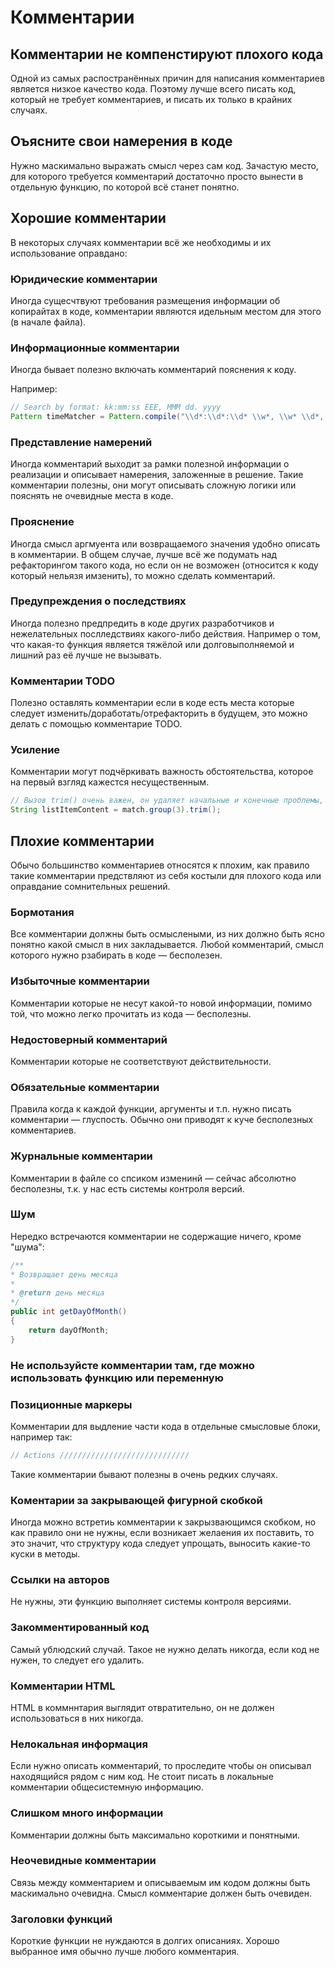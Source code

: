 # Комментарии

## Комментарии не компенстируют плохого кода

Одной из самых распостранённых причин для написания комментариев является низкое качество кода. Поэтому лучше всего писать код, который не требует комментариев, и писать их только в крайних случаях.

## Оъясните свои намерения в коде

Нужно маскимально выражать смысл через сам код. Зачастую место, для которого требуется комментарий достаточно просто вынести в отдельную функцию, по которой всё станет понятно.

## Хорошие комментарии

В некоторых случаях комментарии всё же необходимы и их использование оправдано:

### Юридические комментарии

Иногда сущесчтвуют требования размещения информации об копирайтах в коде, комментарии являются идельным местом для этого (в начале файла).

### Информационные комментарии

Иногда бывает полезно включать комментарий пояснения к коду.

Например:
```java
// Search by format: kk:mm:ss EEE, MMM dd. yyyy
Pattern timeMatcher = Pattern.compile("\\d*:\\d*:\\d* \\w*, \\w* \\d*, \\d*");
```

### Представление намерений

Иногда комментарий выходит за рамки полезной информации о реализации и описывает намерения, заложенные в решение. Такие комментарии полезны, они могут описывать сложную логики или пояснять не очевидные места в коде.

### Прояснение

Иногда смысл аргмуента или возвращаемого значения удобно описать в комментарии. В общем случае, лучше всё же подумать над рефакторингом такого кода, но если он не возможен (относится к коду который нельязя имзенить), то можно сделать комментарий.

### Предупреждения о последствиях

Иногда полезно предпредить в коде других разработчиков и нежелательных послледствиях какого-либо действия. Например о том, что какая-то функция является тяжёлой или долговыполняемой и лишний раз её лучше не вызывать.

### Комментарии TODO

Полезно оставлять комментарии если в коде есть места которые следует изменить/доработать/отрефакторить в будущем, это можно делать с помощью комментарие TODO.

### Усиление

Комментарии могут подчёркивать важность обстоятельства, которое на первый взгляд кажестся несущественным.

```java
// Вызов trim() очень важен, он удаляет начальные и конечные проблемы, чтобы строка без корректно интерпретировалась как список.
String listItemContent = match.group(3).trim();
```

## Плохие комментарии

Обычо большинство комментариев относятся к плохим, как правило такие комментарии предствляют из себя костыли для плохого кода или оправдание сомнительных решений.

### Бормотания

Все комментарии должны быть осмыслеными, из них должно быть ясно понятно какой смысл в них закладывается. Любой комментарий, смысл которого нужно рзабирать в коде — бесполезен.

### Избыточные комментарии

Комментарии которые не несут какой-то новой информации, помимо той, что можно легко прочитать из кода — бесполезны.

### Недостоверный комментарий

Комментарии которые не соответствуют действительности.

### Обязательные комментарии

Правила когда к каждой функции, аргументы и т.п. нужно писать комментарии — глуспость. Обычно они приводят к куче бесполезных комментариев.

### Журнальные комментарии

Комментарии в файле со спсиком изменинй — сейчас абсолютно бесполезны, т.к. у нас есть системы контроля версий.

### Шум

Нередко встречаются комментарии не содержащие ничего, кроме "шума":

```java
/**
* Возвращает день месяца
*
* @return день месяца
*/
public int getDayOfMonth()
{
    return dayOfMonth;
}
```

### Не используйсте комментарии там, где можно использовать функцию или переменную

### Позиционные маркеры

Комментарии для выдление части кода в отдельные смысловые блоки, например так:
```java
// Actions /////////////////////////////
```
Такие комментарии бывают полезны в очень редких случаях.

### Коментарии за закрывающей фигурной скобкой

Иногда можно встретиь комментарии к закрызвающимся скобком, но как правило они не нужны, если возникает желаения их поставить, то это значит, что структуру кода следует упрощать, выносить какие-то куски в методы.

### Ссылки на авторов

Не нужны, эти функцию выполняет системы контроля версиями.

### Закомментированный код

Самый ублюдский случай. Такое не нужно делать никогда, если код не нужен, то следует его удалить.

### Комментарии HTML

HTML в коммннтария выглядит отвратительно, он не должен использоваться в них никогда.

### Нелокальная информация

Если нужно описать комментарий, то проследите чтобы он описывал находящийся рядом с ним код. Не стоит писать в локальные комментарии общесистемную информацию.

### Слишком много информации

Комментарии должны быть максимально короткими и понятными.

### Неочевидные комментарии

Связь между комментарием и описываемым им кодом должны быть маскимально очевидна. Смысл комментарие должен быть очевиден.

### Заголовки функций

Короткие функции не нуждаются в долгих описаниях. Хорошо выбранное имя обычно лучше любого комментария.
